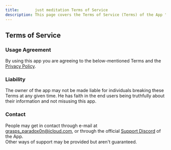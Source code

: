 ```yaml
---
title:       just meditation Terms of Service    
description: This page covers the Terms of Service (Terms) of the App "just meditation".
---
```


[support]:                    https://discord.gg/99Zencmp99
[Sensei's Terms of Service]:  https://github.com/shroominic/just_meditation/blob/main/TERMS_OF_SERVICE.md
[Sensei's Privacy Policy]:    https://github.com/shroominic/just_meditation/blob/main/PRIVACY_POLICY.md

Terms of Service
----------------

### Usage Agreement
By using this app you are agreeing to the below-mentioned Terms and the [Privacy Policy][Sensei's Privacy Policy].

### Liability
The owner of the app may not be made liable for individuals breaking these Terms at any given time.
He has faith in the end users being truthfully about their information and not misusing this app.

### Contact
People may get in contact through e-mail at grasps_paradox0n@icloud.com, or through the official [Support Discord][support] of the App.  
Other ways of support may be provided but aren't guaranteed.
